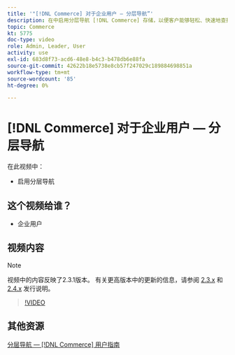 ```yaml
---
title: '"[!DNL Commerce] 对于企业用户 — 分层导航”'
description: 在中启用分层导航 [!DNL Commerce] 存储，以便客户能够轻松、快速地查找产品。
topic: Commerce
kt: 5775
doc-type: video
role: Admin, Leader, User
activity: use
exl-id: 683d8f73-acd6-48e8-b4c3-b478db6e88fa
source-git-commit: 42622b18e5738e8cb57f247029c189884698851a
workflow-type: tm+mt
source-wordcount: '85'
ht-degree: 0%

---
```


# [!DNL Commerce] 对于企业用户 — 分层导航

在此视频中：

- 启用分层导航

## 这个视频给谁？

- 企业用户

## 视频内容

>[!NOTE]
>
>视频中的内容反映了2.3.1版本。 有关更高版本中的更新的信息，请参阅 [ 2.3.x](https://devdocs.magento.com/guides/v2.3/release-notes/bk-release-notes.html) 和 [2.4.x](https://devdocs.magento.com/guides/v2.4/release-notes/bk-release-notes.html) 发行说明。

>[!VIDEO](https://video.tv.adobe.com/v/36186?quality=12&learn=on)

## 其他资源

[分层导航 —  [!DNL Commerce] 用户指南](https://docs.magento.com/user-guide/catalog/navigation-layered.html)
